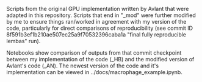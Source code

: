Scripts from the original GPU implementation written by Avlant that were adapted in this repository. Scripts that end in "_mod" were further modified by me to ensure things ran/worked in agreement with my version of the code, particularly for direct comparisons of reproducibility (see commit ID 8f591b3ef1b210ae507ec25a9f70532396caba1a "final fully reproducible lembas" run). 

Notebooks show comparison of outputs from that commit checkpoint between my implementation of the code (_HB) and the modified version of Avlant's code (_AN). The newest version of the code and it's implementation can be viewed in ../docs/macrophage_example.ipynb.